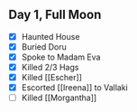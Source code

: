 ## Day 1, Full Moon
- [x] Haunted House
- [x] Buried Doru
- [x] Spoke to Madam Eva
- [x] Killed 2/3 Hags
- [x] Killed [[Escher]]
- [x] Escorted [[Ireena]] to Vallaki
- [ ] Killed [[Morgantha]]